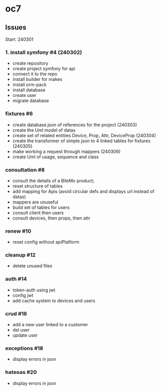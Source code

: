 # oc7

## Issues

Start: 240301

### 1. install symfony #4 (240302)

- create repository
- create project symfony for api
- connect it to the repo
- install builder for makes
- install orm-pack
- install database
- create user
- migrate database

###  fixtures #6

- create database.json of references for the project (240303)
- create the Uml model of datas
- create set of related entities Device, Prop, Attr, DeviceProp (240304)
- create the transformer of simple json to 4 linked tables for fixtures (240305)
- make working a request through mappers (240306)
- create Uml of usage, sequence and class

### consultation #8

- consult the details of a BileMo product;
- reset structure of tables
- add mapping for Apis (avoid circular defs and displays url instead of datas)
- mappers are unuseful
- build set of tables for users
- consult client then users
- consult devices, then props, then attr

### renew #10

- reset config without apiPlatform

### cleanup #12

- delete unused files

### auth #14

- token-auth using jwt
- config jwt
- add cache system to devices and users

### crud #16 

- add a new user linked to a customer
- del user
- update user

### exceptions #18

- display errors in json

### hateoas #20

- display errors in json

